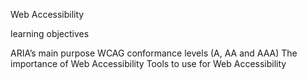 Web Accessibility

learning objectives

ARIA’s main purpose
WCAG conformance levels (A, AA and AAA)
The importance of Web Accessibility
Tools to use for Web Accessibility